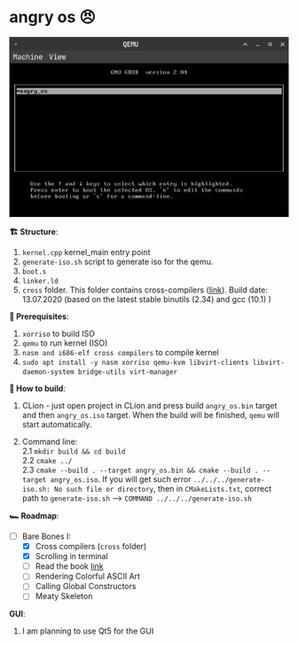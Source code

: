 # angry os 😠

<p align="center">
  <img src="https://github.com/48d90782/angry_os/blob/master/images/angy_os.png" />
</p>

**🏗 Structure**:
1. `kernel.cpp` kernel_main entry point  
2. `generate-iso.sh` script to generate iso for the qemu. 
3. `boot.s`  
4. `linker.ld`  
5. `cross` folder. This folder contains cross-compilers ([link](https://wiki.osdev.org/GCC_Cross-Compiler)). Build date: 13.07.2020 (based on the latest stable binutils (2.34) and gcc (10.1) )

**📝 Prerequisites**:  
1. `xorriso` to build ISO  
2. `qemu` to run kernel (ISO)  
3. `nasm and i686-elf cross compilers` to compile kernel  
3. `sudo apt install -y nasm xorriso qemu-kvm libvirt-clients libvirt-daemon-system bridge-utils virt-manager`


**🧱 How to build**:  
1. CLion - just open project in CLion and press build `angry_os.bin` target and then `angry_os.iso` target. When the build
   will be finished, `qemu` will start automatically.  
   
2. Command line:  
   2.1 `mkdir build && cd build`  
   2.2 `cmake ../`  
   2.3 `cmake --build . --target angry_os.bin && cmake --build . --target angry_os.iso`. If you will get such error `../../../generate-iso.sh: No such file or directory`,
       then in `CMakeLists.txt`, correct path to `generate-iso.sh` --> `COMMAND ../../../generate-iso.sh`  

**🏎 Roadmap**:
- [ ] Bare Bones I:  
  - [x] Cross compilers (`cross` folder)  
  - [X] Scrolling in terminal
  - [ ] Read the book [link](https://www.cs.bham.ac.uk/~exr/lectures/opsys/10_11/lectures/os-dev.pdf)
  - [ ] Rendering Colorful ASCII Art
  - [ ] Calling Global Constructors
  - [ ] Meaty Skeleton

**GUI**:  
1. I am planning to use Qt5 for the GUI
